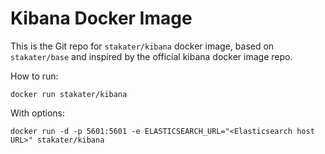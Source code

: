 # Kibana Docker Image

This is the Git repo for `stakater/kibana` docker image, based on `stakater/base` and inspired by the official kibana docker image repo.

How to run:

```
docker run stakater/kibana
```

With options:
```
docker run -d -p 5601:5601 -e ELASTICSEARCH_URL="<Elasticsearch host URL>" stakater/kibana
```